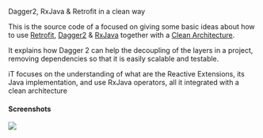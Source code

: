 
Dagger2, RxJava & Retrofit in a clean way

This is the source code of a  focused on giving some basic ideas about how to use [Retrofit](http://square.github.io/retrofit/), [Dagger2](http://google.github.io/dagger/) & [RxJava](https://github.com/ReactiveX/RxJava) together with a [Clean Architecture](http://blog.8thlight.com/uncle-bob/2012/08/13/the-clean-architecture.html).

It explains how Dagger 2 can help the decoupling of the layers in a project, removing dependencies so that it is easily scalable and testable.

iT focuses on the understanding of what are the Reactive Extensions, its Java implementation, and use RxJava operators, all it integrated with a clean architecture



#### Screenshots

![](https://raw.githubusercontent.com/saulmm/Avengers/master/art/screen_detail.gif)

